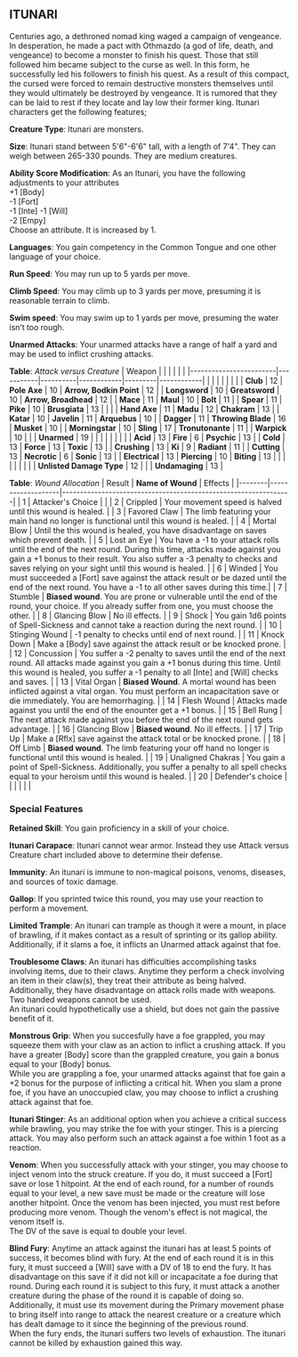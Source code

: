 ## ITUNARI
Centuries ago, a dethroned nomad king waged a campaign of vengeance. In desperation, he made a pact with Othmazdo (a god of life, death, and vengeance) to become a monster to finish his quest. Those that still followed him became subject to the curse as well. In this form, he successfully led his followers to finish his quest. As a result of this compact, the cursed were forced to remain destructive monsters themselves until they would ultimately be destroyed by vengeance. It is rumored that they can be laid to rest if they locate and lay low their former king. Itunari characters get the following features;

**Creature Type**: Itunari are monsters.

**Size**: Itunari stand between 5'6"-6'6" tall, with a length of 7'4". They can weigh between 265-330 pounds. They are medium creatures.

**Ability Score Modification**: As an Itunari, you have the following adjustments to your attributes  
+1 [Body]  
-1 [Fort]  
-1 [Inte]
-1 [Will]  
-2 [Empy]  
Choose an attribute. It is increased by 1.

**Languages**: You gain competency in the Common Tongue and one other language of your choice.

**Run Speed**: You may run up to 5 yards per move.

**Climb Speed**: You may climb up to 3 yards per move, presuming it is reasonable terrain to climb.

**Swim speed**: You may swim up to 1 yards per move, presuming the water isn’t too rough.

**Unarmed Attacks**: Your unarmed attacks have a range of half a yard and may be used to inflict crushing attacks.

**Table**: *Attack versus Creature*
| Weapon                 |          |            |         |            |         |
|------------------------|-----------|----------|------------|---------|------------|
|                        |          |            |         |            |         |
| **Club**                   | 12 | **Pole Axe** | 10   | **Arrow, Bodkin Point**    | 12    |
| **Longsword**              | 10 | **Greatsword** | 10    | **Arrow, Broadhead**    | 12    |
| **Mace**                   | 11    | **Maul** | 10    | **Bolt** | 11    |
| **Spear**                  | 11     | **Pike** | 10    | **Brusgiata** | 13     |  |     |
| **Hand Axe**               | 11     | **Madu** | 12    | **Chakram** | 13   |
| **Katar**                  | 10    | **Javelin** | 11   | **Arquebus** | 10    |
| **Dagger**                 | 11     | **Throwing Blade** | 16  | **Musket** | 10    |
| **Morningstar**            | 10    | **Sling** | 17    | **Tronutonante** | 11    |
| **Warpick**                | 10    |  |    | **Unarmed** | 19  |
|                        |           |          |            |         |            |
| **Acid**                   | 13     | **Fire** | 6     | **Psychic** | 13     |
| **Cold**                   | 13     | **Force** | 13     | **Toxic**  | 13     |
| **Crushing**               | 13     | **Ki** | 9     | **Radiant** | 11     |
| **Cutting**                | 13     | **Necrotic** | 6     | **Sonic** | 13    |
| **Electrical**             | 13     | **Piercing** | 10     | **Biting** | 13    |
|                        |           |          |            |         |            |
| **Unlisted Damage Type** | 12 |  |   | **Undamaging** | 13 |

**Table**: *Wound Allocation*
| Result | **Name of Wound** | Effects                                                        |
|--------|-------------------|----------------------------------------------------------------|
|   1    | Attacker's Choice |                                                                |
|   2    | Crippled          | Your movement speed is halved until this wound is healed.      |
|   3    | Favored Claw      | The limb featuring your main hand no longer is functional until this wound is healed. |
|   4    | Mortal Blow       | Until the this wound is healed, you have disadvantage on saves which prevent death. |
|   5    | Lost an Eye       | You have a -1 to your attack rolls until the end of the next round. During this time, attacks made against you gain a +1 bonus to their result. You also suffer a -3 penalty to checks and saves relying on your sight until this wound is healed. |
|   6    | Winded            | You must succeeded a [Fort] save against the attack result or be dazed until the end of the next round. You have a -1 to all other saves during this time.|
|   7    | Stumble | **Biased wound**. You are prone or vulnerable until the end of the round, your choice. If you already suffer from one, you must choose the other. |
|   8    | Glancing Blow     | No ill effects.                                     |
|   9    | Shock | You gain 1d6 points of Spell-Sickness and cannot take a reaction during the next round. |
|   10   | Stinging Wound    | -1 penalty to checks until end of next round. |
|   11   | Knock Down | Make a [Body] save against the attack result  or be knocked prone. |
|   12   | Concussion | You suffer a -2 penalty to saves until the end of the next round. All attacks made against you gain a +1 bonus during this time. Until this wound is healed, you suffer a -1 penalty to all [Inte] and [Will] checks and saves. |
|   13   | Vital Organ | **Biased Wound**. A mortal wound has been inflicted against a vital organ. You must perform an incapacitation save or die immediately. You are hemorrhaging. |
|   14   | Flesh Wound | Attacks made against you until the end of the enounter get a +1 bonus. |
|   15   | Bell Rung | The next attack made against you before the end of the next round gets advantage.  |
|   16   | Glancing Blow | **Biased wound**. No ill effects. |
|   17   | Trip Up           | Make a [Rflx] save against the attack total or be knocked prone.                                  |
|   18   | Off Limb | **Biased wound**. The limb featuring your off hand no longer is functional until this wound is healed. |
|   19   | Unaligned Chakras | You gain a point of Spell-Sickness. Additionally, you suffer a penalty to all spell checks equal to your heroism until this wound is healed. |
|   20   | Defender's choice |                                   |
|        |                                                |                                   |

### Special Features

**Retained Skill**: You gain proficiency in a skill of your choice.

**Itunari Carapace**: Itunari cannot wear armor. Instead they use Attack versus Creature chart included above to determine their defense.

**Immunity**: An itunari is immune to non-magical poisons, venoms, diseases, and sources of toxic damage.

**Gallop**: If you sprinted twice this round, you may use your reaction to perform a movement.

**Limited Trample**: An itunari can trample as though it were a mount, in place of brawling, if it makes contact as a result of sprinting or its gallop ability. Additionally, if it slams a foe, it inflicts an Unarmed attack against that foe.

**Troublesome Claws**: An itunari has difficulties accomplishing tasks involving items, due to their claws. Anytime they perform a check involving an item in their claw(s), they treat their attribute as being halved. Additionally, they have disadvantage on attack rolls made with weapons. Two handed weapons cannot be used.  
An itunari could hypothetically use a shield, but does not gain the passive benefit of it.

**Monstrous Grip**: When you succesfully have a foe grappled, you may squeeze them with your claw as an action to inflict a crushing attack. If you have a greater [Body] score than the grappled creature, you gain a bonus equal to your [Body] bonus.  
While you are grappling a foe, your unarmed attacks against that foe gain a +2 bonus for the purpose of inflicting a critical hit. When you slam a prone foe, if you have an unoccupied claw, you may choose to inflict a crushing attack against that foe.

**Itunari Stinger**: As an additional option when you achieve a critical success while brawling, you may strike the foe with your stinger. This is a piercing attack. You may also perform such an attack against a foe within 1 foot as a reaction.

**Venom**: When you successfully attack with your stinger, you may choose to inject venom into the struck creature. If you do, it must succeed a [Fort] save or lose 1 hitpoint. At the end of each round, for a number of rounds equal to your level, a new save must be made or the creature will lose another hitpoint. Once the venom has been injected, you must rest before producing more venom.
Though the venom's effect is not magical, the venom itself is.  
The DV of the save is equal to double your level.

**Blind Fury**: Anytime an attack against the itunari has at least 5 points of success, it becomes blind with fury. At the end of each round it is in this fury, it must succeed a [Will] save with a DV of 18 to end the fury. It has disadvantage on this save if it did not kill or incapacitate a foe during that round. During each round it is subject to this fury, it must attack a another creature during the phase of the round it is capable of doing so. Additionally, it must use its movement during the Primary movement phase to bring itself into range to attack the nearest creature or a creature which has dealt damage to it since the beginning of the previous round.  
When the fury ends, the itunari suffers two levels of exhaustion. The itunari cannot be killed by exhaustion gained this way.
